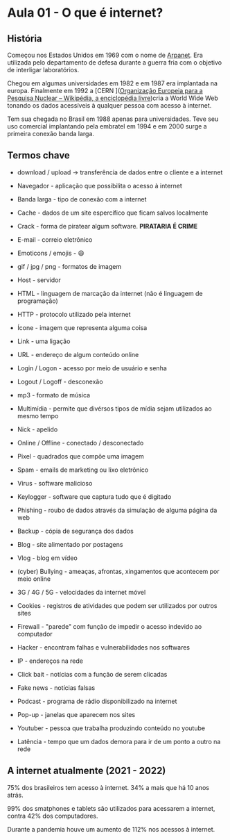 # Aula 01 - O que é internet?

## História

Começou nos Estados Unidos em 1969 com o nome de <u>Arpanet</u>. Era utilizada pelo departamento de defesa durante a guerra fria com o objetivo de interligar laboratórios. 

Chegou em algumas universidades em 1982 e em 1987 era implantada na europa. Finalmente em 1992 a [CERN ]([Organização Europeia para a Pesquisa Nuclear – Wikipédia, a enciclopédia livre](https://pt.wikipedia.org/wiki/Organiza%C3%A7%C3%A3o_Europeia_para_a_Pesquisa_Nuclear))cria a World Wide Web tonando os dados acessíveis à qualquer pessoa com acesso à internet.

Tem sua chegada no Brasil em 1988 apenas para universidades. Teve seu uso comercial implantando pela embratel em 1994 e em 2000 surge a primeira conexão banda larga.



## Termos chave

- download / upload -> transferência de dados entre o cliente e a internet

- Navegador - aplicação que possibilita o acesso à internet

- Banda larga - tipo de conexão com a internet

- Cache - dados de um site espercífico que ficam salvos localmente 

- Crack - forma de piratear algum software. **PIRATARIA É CRIME**

- E-mail - correio eletrônico

- Emoticons / emojis - :smile:

- gif / jpg / png - formatos de imagem

- Host - servidor

- HTML - linguagem de marcação da internet (não é linguagem de programação)

- HTTP - protocolo utilizado pela internet

- Ícone - imagem que representa alguma coisa

- Link - uma ligação

- URL - endereço de algum conteúdo online

- Login / Logon - acesso por meio de usuário e senha

- Logout / Logoff - desconexão 

- mp3 - formato de música

- Multimídia - permite que divérsos tipos de mídia sejam utilizados ao mesmo tempo

- Nick - apelido

- Online / Offline - conectado / desconectado

- Pixel - quadrados que compõe uma imagem

- Spam - emails de marketing ou lixo eletrônico

- Virus - software malicioso 

- Keylogger - software que captura tudo que é digitado

- Phishing - roubo de dados através da simulação de alguma página da web

- Backup - cópia de segurança dos dados

- Blog - site alimentado por postagens

- Vlog - blog em vídeo

- (cyber) Bullying - ameaças, afrontas, xingamentos que acontecem por meio online

- 3G / 4G / 5G - velocidades da internet móvel

- Cookies - registros de atividades que podem ser utilizados por outros sites

- Firewall - "parede" com função de impedir o acesso indevido ao computador

- Hacker - encontram falhas e vulnerabilidades nos softwares

- IP - endereços na rede

- Click bait - notícias com a função de serem clicadas

- Fake news - notícias falsas

- Podcast - programa de rádio disponibilizado na internet

- Pop-up - janelas que aparecem nos sites

- Youtuber - pessoa que trabalha produzindo conteúdo no youtube

- Latência - tempo que um dados demora para ir de um ponto a outro na rede



## A internet atualmente (2021 - 2022)

75% dos brasileiros tem acesso à internet. 34% a mais que há 10 anos atrás. 

99% dos smatphones e tablets são utilizados para acessarem a internet, contra 42% dos computadores.

Durante a pandemia houve um aumento de 112% nos acessos à internet.





